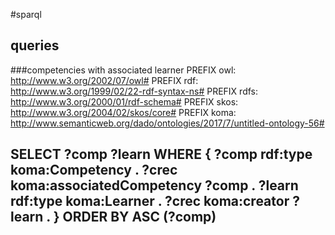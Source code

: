 #sparql

## queries
###competencies with associated learner
PREFIX owl: <http://www.w3.org/2002/07/owl#>
PREFIX rdf: <http://www.w3.org/1999/02/22-rdf-syntax-ns#>
PREFIX rdfs: <http://www.w3.org/2000/01/rdf-schema#>
PREFIX skos: <http://www.w3.org/2004/02/skos/core#>
PREFIX koma: <http://www.semanticweb.org/dado/ontologies/2017/7/untitled-ontology-56#>


SELECT ?comp ?learn
  	WHERE {
		?comp rdf:type koma:Competency  .
		?crec koma:associatedCompetency ?comp .
		?learn rdf:type koma:Learner .
		?crec koma:creator ?learn .
}
ORDER BY ASC (?comp) 
-------------

